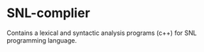 # SNL-complier
Contains a lexical and syntactic analysis programs (c++) for SNL programming language.
